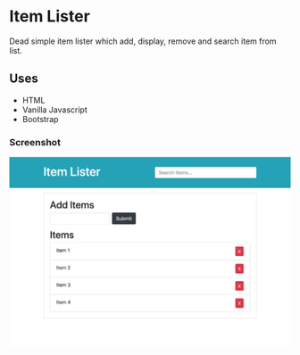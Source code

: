 # Item Lister

Dead simple item lister which add, display, remove and search item from list.

## Uses
- HTML
- Vanilla Javascript
- Bootstrap

### Screenshot
![Item Lister Screenshot](itemLister.png)